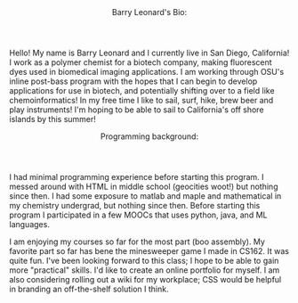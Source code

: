 <header>Barry Leonard's Bio:</header>

Hello! My name is Barry Leonard and I currently live in San Diego, California! I work as a polymer chemist for a biotech company, making fluorescent dyes used in biomedical imaging applications. I am working through OSU's inline post-bass program with the hopes that I can begin to develop applications for use in biotech, and potentially shifting over to a field like chemoinformatics! In my free time I like to sail, surf, hike, brew beer and play instruments! I'm hoping to be able to sail to California's off shore islands by this summer!

<header>Programming background:</header>

I had minimal programming experience before starting this program. I messed around with HTML in middle school (geocities woot!) but nothing since then. I had some exposure to matlab and maple and mathematical in my chemistry undergrad, but nothing since then. Before starting this program I participated in a few MOOCs that uses python, java, and ML languages. 

I am enjoying my courses so far for the most part (boo assembly). My favorite part so far has bene the minesweeper game I made in CS162. It was quite fun. I've been looking forward to this class; I hope to be able to gain more "practical" skills. I'd like to create an online portfolio for myself. I am also considering rolling out a wiki for my workplace; CSS would be helpful in branding an off-the-shelf solution I think.